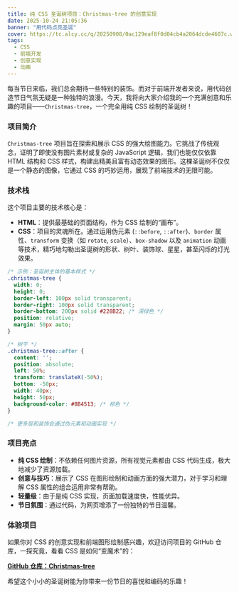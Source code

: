 ```yaml
---
title: 纯 CSS 圣诞树项目：Christmas-tree 的创意实现
date: 2025-10-24 21:05:36
banner: "用代码点亮圣诞"
cover: https://tc.alcy.cc/q/20250908/0ac129eaf8f0d04cb4a2064dcde4607c.webp
tags:
  - CSS
  - 前端开发
  - 创意实现
  - 动画
---
```


每当节日来临，我们总会期待一些特别的装饰。而对于前端开发者来说，用代码创造节日气氛无疑是一种独特的浪漫。今天，我将向大家介绍我的一个充满创意和乐趣的项目——`Christmas-tree`，一个完全用纯 CSS 绘制的圣诞树！

### 项目简介

`Christmas-tree` 项目旨在探索和展示 CSS 的强大绘图能力。它挑战了传统观念，证明了即使没有图片素材或复杂的 JavaScript 逻辑，我们也能仅仅依靠 HTML 结构和 CSS 样式，构建出精美且富有动态效果的图形。这棵圣诞树不仅仅是一个静态的图像，它通过 CSS 的巧妙运用，展现了前端技术的无限可能。

### 技术栈

这个项目主要的技术核心是：
*   **HTML**：提供最基础的页面结构，作为 CSS 绘制的“画布”。
*   **CSS**：项目的灵魂所在。通过运用伪元素 (`::before`, `::after`)、`border` 属性、`transform` 变换（如 `rotate`, `scale`）、`box-shadow` 以及 `animation` 动画等技术，精巧地勾勒出圣诞树的形状、树叶、装饰球、星星，甚至闪烁的灯光效果。

```css
/* 示例：圣诞树主体的基本样式 */
.christmas-tree {
  width: 0;
  height: 0;
  border-left: 100px solid transparent;
  border-right: 100px solid transparent;
  border-bottom: 200px solid #228B22; /* 深绿色 */
  position: relative;
  margin: 50px auto;
}

/* 树干 */
.christmas-tree::after {
  content: '';
  position: absolute;
  left: 50%;
  transform: translateX(-50%);
  bottom: -50px;
  width: 40px;
  height: 50px;
  background-color: #8B4513; /* 棕色 */
}

/* 更多层和装饰会通过伪元素和动画实现 */
```

### 项目亮点

*   **纯 CSS 绘制**：不依赖任何图片资源，所有视觉元素都由 CSS 代码生成，极大地减少了资源加载。
*   **创意与技巧**：展示了 CSS 在图形绘制和动画方面的强大潜力，对于学习和理解 CSS 属性的组合运用非常有帮助。
*   **轻量级**：由于是纯 CSS 实现，页面加载速度快，性能优异。
*   **节日氛围**：通过代码，为网页增添了一份独特的节日温馨。

### 体验项目

如果你对 CSS 的创意实现和前端图形绘制感兴趣，欢迎访问项目的 GitHub 仓库，一探究竟，看看 CSS 是如何“变魔术”的：

[**GitHub 仓库：Christmas-tree**](https://github.com/xingranya/Christmas-tree)

希望这个小小的圣诞树能为你带来一份节日的喜悦和编码的乐趣！
